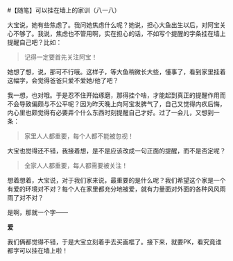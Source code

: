 #【随笔】可以挂在墙上的家训（八一八）

大宝说，她有些焦虑了。我问她焦虑什么呢？她说，担心大鱼出生以后，对阿宝关心不够了。我说，焦虑也不管用啊，实在担心的话，不如写个提醒的字条挂在墙上提醒自己吧？比如：

> 记得一定要首先关注阿宝！

她想了想，说，那可不行哦。这样子，等大鱼稍微长大些，懂事了，看到家里挂着这幅字，会觉得爸爸只爱不爱她/他了吧？

我一想，也对哦。于是忍不住开始琢磨，那得挂个啥，才能起到真正的提醒作用而不会导致偏颇与不公平呢？因为昨天晚上向阿宝发脾气了，自己又觉得内疚后悔，内心里也颇觉得有必要弄个什么东西时刻提醒自己才好。过了一会儿，又想到一条：

> 家里人人都重要，每个人都不能被忽视！

大宝也觉得还不错，我接着想，是不是应该改成一句正面的提醒，而不是否定呢？

> 全家人人都重要，每人都需要被关注！

想着想着，大宝说，对于我们家来说，最重要的是什么呢？我们希望这个家是一个有爱的环境对不对？每个人在家里都充分地被爱，就有力量面对外面的各种风风雨雨了对不对？

是啊，那就一个字——

**爱**

我们俩都觉得不错，于是大宝立刻着手去买画框了。接下来，就要PK，看究竟谁都字可以挂在墙上啦！